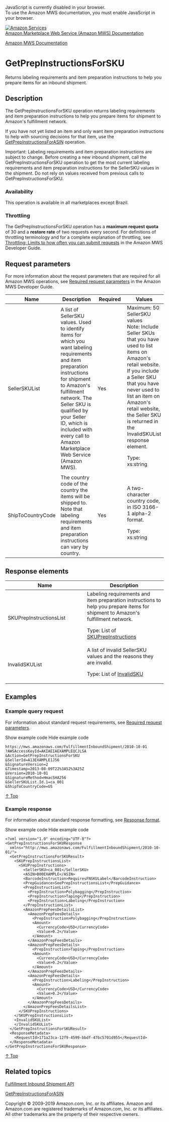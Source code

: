 <div id="MWSDX_noscript">

JavaScript is currently disabled in your browser.  
To use the Amazon MWS documentation, you must enable JavaScript in your
browser.

</div>

<div id="MWSDX_divtop">

[![Amazon
Services](https://images-na.ssl-images-amazon.com/images/G/08/mwsportal/fr_FR/amazonservices.gif
"Amazon Services")](http://services.amazon.fr)  
<span id="MWSDX_titlebar">[Amazon Marketplace Web Service (Amazon MWS)
Documentation](https://developer.amazonservices.fr/gp/mws/docs.html)</span>

</div>

<div id="MWSDX_divbottom">

<div id="MWSDX_divleft">

<div id="MWSDX_toc">

</div>

</div>

<div id="MWSDX_divright">

<div id="MWSDX_content">

<span id="MWSDX_breadcrumbs">[Amazon MWS
Documentation](https://developer.amazonservices.fr/gp/mws/docs.html)</span>

<div id="FBAInbound_GetPrepInstructionsForSKU" class="nested0">

# GetPrepInstructionsForSKU

<span class="ph">Returns labeling requirements and item preparation
instructions to help you prepare items for an inbound shipment.</span>

<div id="Description" class="topic concept nested1">

## Description

<div class="body conbody">

<div class="section">

The <span class="keyword apiname">GetPrepInstructionsForSKU</span>
operation returns labeling requirements and item preparation
instructions to help you prepare items for shipment to
<span class="ph">Amazon's fulfillment network</span>.

If you have not yet listed an item and only want item preparation
instructions to help with sourcing decisions for that item, use the
[<span class="keyword apiname">GetPrepInstructionsForASIN</span>](FBAInbound_GetPrepInstructionsForASIN.md "Returns item preparation instructions to help with item sourcing decisions.")
operation.

<div class="note important">

<span class="importanttitle">Important:</span> Labeling requirements and
item preparation instructions are subject to change. Before creating a
new inbound shipment, call the
<span class="keyword apiname">GetPrepInstructionsForSKU</span> operation
to get the most current labeling requirements and item preparation
instructions for the <span class="keyword parmname">SellerSKU</span>
values in the shipment. Do not rely on values received from previous
calls to <span class="keyword apiname">GetPrepInstructionsForSKU</span>.

</div>

</div>

<div class="section">

### Availability

This operation is available in all marketplaces except Brazil.

</div>

<div class="section">

### Throttling

The <span class="keyword apiname">GetPrepInstructionsForSKU</span>
operation has a **maximum request quota** of 30 and a **restore rate**
of two requests every second. <span class="ph">For definitions of
throttling terminology and for a complete explanation of throttling, see
[Throttling: Limits to how often you can submit
requests](../dev_guide/DG_Throttling.md) in the
<span class="ph">Amazon MWS Developer Guide</span>.</span>

</div>

</div>

</div>

<div id="RequestParameters" class="topic reference nested1">

## Request parameters

<div class="body refbody">

<div class="section">

<span class="ph">For more information about the request parameters that
are required for all <span class="ph">Amazon MWS</span> operations, see
[Required request
parameters](../dev_guide/DG_RequiredRequestParameters.md) in the
<span class="ph">Amazon MWS Developer Guide</span>.</span>

</div>

<div class="tablenoborder">

<table>
<colgroup>
<col style="width: 25%" />
<col style="width: 25%" />
<col style="width: 25%" />
<col style="width: 25%" />
</colgroup>
<thead>
<tr class="header">
<th>Name</th>
<th>Description</th>
<th>Required</th>
<th>Values</th>
</tr>
</thead>
<tbody>
<tr class="odd">
<td><span class="keyword parmname">SellerSKUList</span></td>
<td>A list of <span class="keyword parmname">SellerSKU</span> values. Used to identify items for which you want labeling requirements and item preparation instructions for shipment to <span class="ph">Amazon's fulfillment network</span>. The Seller SKU is qualified by your Seller ID, which is included with every call to <span class="ph">Amazon Marketplace Web Service (Amazon MWS)</span>.</td>
<td>Yes</td>
<td>Maximum: 50 <span class="keyword parmname">SellerSKU</span> values
<div class="note note">
<span class="notetitle">Note:</span> Include Seller SKUs that you have used to list items on Amazon's retail website. If you include a Seller SKU that you have never used to list an item on Amazon's retail website, the Seller SKU is returned in the <span class="keyword parmname">InvalidSKUList</span> response element.
</div>
<p><span class="ph">Type: xs:string</span></p></td>
</tr>
<tr class="even">
<td><span class="keyword parmname">ShipToCountryCode</span></td>
<td>The country code of the country the items will be shipped to. Note that labeling requirements and item preparation instructions can vary by country.</td>
<td>Yes</td>
<td><span class="ph">A two-character country code, in ISO 3166-1 alpha-2 format.</span>
<p><span class="ph">Type: xs:string</span></p></td>
</tr>
</tbody>
</table>

</div>

</div>

</div>

<div id="ResponseElements" class="topic reference nested1">

## Response elements

<div class="body refbody">

<div class="tablenoborder">

<table>
<colgroup>
<col style="width: 50%" />
<col style="width: 50%" />
</colgroup>
<thead>
<tr class="header">
<th>Name</th>
<th>Description</th>
</tr>
</thead>
<tbody>
<tr class="odd">
<td><span class="keyword parmname">SKUPrepInstructionsList</span></td>
<td><span class="ph">Labeling requirements and item preparation instructions to help you prepare items for shipment to <span class="ph">Amazon's fulfillment network</span>.</span>
<p>Type: List of <a href="FBAInbound_Datatypes.md#SKUPrepInstructions" class="xref" title="Labeling requirements and item preparation instructions to help you prepare items for shipment to Amazon&#39;s fulfillment network.">SKUPrepInstructions</a></p></td>
</tr>
<tr class="even">
<td><span class="keyword parmname">InvalidSKUList</span></td>
<td>A list of invalid <span class="keyword parmname">SellerSKU</span> values and the reasons they are invalid.
<p>Type: List of <a href="FBAInbound_Datatypes.md#InvalidSKU" class="xref" title="An invalid Seller SKU and the reason it is invalid.">InvalidSKU</a></p></td>
</tr>
</tbody>
</table>

</div>

</div>

</div>

<div id="Examples" class="topic reference nested1">

## Examples

<div class="body refbody">

<div class="section">

### Example query request

<span class="ph">For information about standard request requirements,
see [Required request
parameters](../dev_guide/DG_RequiredRequestParameters.md).</span>

<span class="ph expander"> <span class="keyword parmname xshow">Show
example code</span> <span class="keyword parmname xhide">Hide example
code</span> </span>

<div class="sectiondiv content">

``` pre codeblock
https://mws.amazonaws.com/FulfillmentInboundShipment/2010-10-01
?AWSAccessKeyId=AKIAEIAEXAMPLEQCJLSA
&Action=GetPrepInstructionsForSKU
&SellerId=A13EXAMPLE1J56
&SignatureVersion=2
&Timestamp=2013-08-09T22%3A52%3A25Z
&Version=2010-10-01
&SignatureMethod=HmacSHA256
&SellerSKUList.Id.1=ca_001
&ShipToCountryCode=US
```

[↑ Top](#Examples)

</div>

</div>

<div class="section">

### Example response

<span class="ph">For information about standard response formatting, see
[Response format](../dev_guide/DG_ResponseFormat.md).</span>

<span class="ph expander"> <span class="keyword parmname xshow">Show
example code</span> <span class="keyword parmname xhide">Hide example
code</span> </span>

<div class="sectiondiv content">

``` pre codeblock
<?xml version="1.0" encoding="UTF-8"?>
<GetPrepInstructionsForSKUResponse 
  xmlns="http://mws.amazonaws.com/FulfillmentInboundShipment/2010-10-01/">
  <GetPrepInstructionsForSKUResult>
    <SKUPrepInstructionsList>
      <SKUPrepInstructions>
        <SellerSKU>ca_001</SellerSKU>
        <ASIN>B00EXAMPLE</ASIN>
        <BarcodeInstruction>RequiresFNSKULabel</BarcodeInstruction>
        <PrepGuidance>SeePrepInstructionsList</PrepGuidance>
        <PrepInstructionList>
          <PrepInstruction>Polybagging</PrepInstruction>
          <PrepInstruction>Taping</PrepInstruction>
          <PrepInstruction>Labeling</PrepInstruction>
        </PrepInstructionList>
        <AmazonPrepFeesDetailsList>
          <AmazonPrepFeesDetails>
            <PrepInstruction>Polybagging</PrepInstruction>
            <Amount>
              <CurrencyCode>USD</CurrencyCode>
              <Value>0.2</Value>
            </Amount>
          </AmazonPrepFeesDetails>
          <AmazonPrepFeesDetails>
            <PrepInstruction>Taping</PrepInstruction>
            <Amount>
              <CurrencyCode>USD</CurrencyCode>
              <Value>0.2</Value>
            </Amount>
          </AmazonPrepFeesDetails>
          <AmazonPrepFeesDetails>
            <PrepInstruction>Labeling</PrepInstruction>
            <Amount>
              <CurrencyCode>USD</CurrencyCode>
              <Value>0.2</Value>
            </Amount>
          </AmazonPrepFeesDetails>          
        </AmazonPrepFeesDetailsList>        
      </SKUPrepInstructions>
    </SKUPrepInstructionsList>
    <InvalidSKUList>
    </InvalidSKUList>
  </GetPrepInstructionsForSKUResult>
  <ResponseMetadata>
    <RequestId>171a23ca-12f9-4599-bbdf-47bc5701d955</RequestId>
  </ResponseMetadata>
</GetPrepInstructionsForSKUResponse>
```

[↑ Top](#Examples)

</div>

</div>

</div>

</div>

<div id="RelatedTopics" class="topic nested1">

## Related topics

<div class="body">

[Fulfillment Inbound Shipment
API](../fba_inbound/FBAInbound_Overview.md)

[GetPrepInstructionsForASIN](FBAInbound_GetPrepInstructionsForASIN.md "Returns item preparation instructions to help with item sourcing decisions.")

</div>

</div>

</div>

<div id="MWSDX_footer">

Copyright © 2009-2019 Amazon.com, Inc. or its affiliates. Amazon and
Amazon.com are registered trademarks of Amazon.com, Inc. or its
affiliates. All other trademarks are the property of their respective
owners.

</div>

</div>

</div>

<div style="clear: both;">

</div>

</div>
